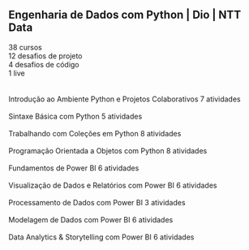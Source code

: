 ## Engenharia de Dados com Python | Dio | NTT Data

38 cursos  
12 desafios de projeto  
4 desafios de código  
1 live  
</br>
</br>
Introdução ao Ambiente Python e Projetos Colaborativos
7 atividades  
</br>
Sintaxe Básica com Python
5 atividades  
</br>
Trabalhando com Coleções em Python
8 atividades  
</br>
Programação Orientada a Objetos com Python
8 atividades  
</br>
Fundamentos de Power BI
6 atividades  
</br>
Visualização de Dados e Relatórios com Power BI
6 atividades  
</br>
Processamento de Dados com Power BI
3 atividades  
</br>
Modelagem de Dados com Power BI
6 atividades  
</br>
Data Analytics & Storytelling com Power BI
6 atividades  
